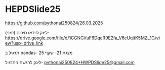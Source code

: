 # HEPDSlide25
https://github.com/pythonai250824/26.03.2025

לינק לוידאו סיכום (זמני)-
https://drive.google.com/file/d/1CGNGVuF6DqcR9E2fa_V6cUqltK5MZL1G/view?usp=drive_link

תרגיל ב pandas-
מצגת 21- שקף 25

לינק להגשת התרגיל-
pythonai250824+HWPDSlide25@gmail.com
